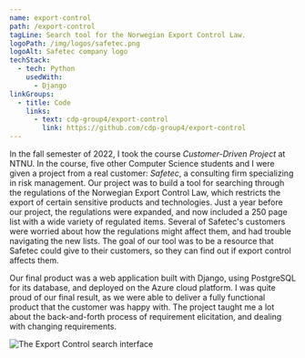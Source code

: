 ```yaml
---
name: export-control
path: /export-control
tagLine: Search tool for the Norwegian Export Control Law.
logoPath: /img/logos/safetec.png
logoAlt: Safetec company logo
techStack:
  - tech: Python
    usedWith:
      - Django
linkGroups:
  - title: Code
    links:
      - text: cdp-group4/export-control
        link: https://github.com/cdp-group4/export-control
---
```


In the fall semester of 2022, I took the course _Customer-Driven Project_ at NTNU. In the course,
five other Computer Science students and I were given a project from a real customer: _Safetec_, a
consulting firm specializing in risk management. Our project was to build a tool for searching
through the regulations of the Norwegian Export Control Law, which restricts the export of certain
sensitive products and technologies. Just a year before our project, the regulations were expanded,
and now included a 250 page list with a wide variety of regulated items. Several of Safetec's
customers were worried about how the regulations might affect them, and had trouble navigating the
new lists. The goal of our tool was to be a resource that Safetec could give to their customers, so
they can find out if export control affects them.

Our final product was a web application built with Django, using PostgreSQL for its database, and
deployed on the Azure cloud platform. I was quite proud of our final result, as we were able to
deliver a fully functional product that the customer was happy with. The project taught me a lot
about the back-and-forth process of requirement elicitation, and dealing with changing requirements.

![The Export Control search interface](/img/screenshots/export-control.png)
